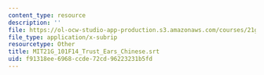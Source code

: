 ```yaml
---
content_type: resource
description: ''
file: https://ol-ocw-studio-app-production.s3.amazonaws.com/courses/21g-101-chinese-i-regular-fall-2014/f91318ee6968ccde72cd96223231b5fd_MIT21G_101F14_Trust_Ears_Chinese.srt
file_type: application/x-subrip
resourcetype: Other
title: MIT21G_101F14_Trust_Ears_Chinese.srt
uid: f91318ee-6968-ccde-72cd-96223231b5fd
---
```


